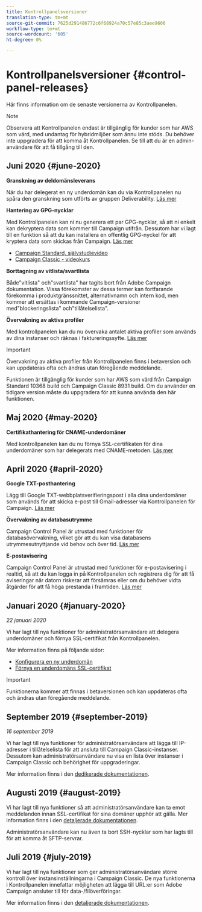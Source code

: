 ```yaml
---
title: Kontrollpanelsversioner
translation-type: tm+mt
source-git-commit: 7625d291486772c6f68924a70c57e85c3aee9606
workflow-type: tm+mt
source-wordcount: '605'
ht-degree: 0%

---
```



# Kontrollpanelsversioner {#control-panel-releases}

Här finns information om de senaste versionerna av Kontrollpanelen.

>[!NOTE]
>
>Observera att Kontrollpanelen endast är tillgänglig för kunder som har AWS som värd, med undantag för hybridmiljöer som ännu inte stöds. Du behöver inte uppgradera för att komma åt Kontrollpanelen. Se till att du är en admin-användare för att få tillgång till den.

## Juni 2020 {#june-2020}

**Granskning av deldomänsleverans**

När du har delegerat en ny underdomän kan du via Kontrollpanelen nu spåra den granskning som utförts av gruppen Deliverability. [Läs mer](subdomains-certificates/using/setting-up-new-subdomain.md)

**Hantering av GPG-nycklar**

Med Kontrollpanelen kan ni nu generera ett par GPG-nycklar, så att ni enkelt kan dekryptera data som kommer till Campaign utifrån. Dessutom har vi lagt till en funktion så att du kan installera en offentlig GPG-nyckel för att kryptera data som skickas från Campaign. [Läs mer](instances-settings/using/gpg-keys-management.md)
* [Campaign Standard, självstudievideo](https://docs.adobe.com/content/help/en/campaign-standard-learn/tutorials/administrating/control-panel/generating-and-installing-gpg-keys.html)
* [Campaign Classic - videokurs](https://docs.adobe.com/content/help/en/campaign-classic-learn/tutorials/administrating/control-panel-acc/generating-and-installing-gpg-keys.html)

**Borttagning av vitlista/svartlista**

Både&quot;vitlista&quot; och&quot;svartlista&quot; har tagits bort från Adobe Campaign dokumentation. Vissa förekomster av dessa termer kan fortfarande förekomma i produktgränssnittet, alternativnamn och intern kod, men kommer att ersättas i kommande Campaign-versioner med&quot;blockeringslista&quot; och&quot;tillåtelselista&quot;.

**Övervakning av aktiva profiler**

Med kontrollpanelen kan du nu övervaka antalet aktiva profiler som används av dina instanser och räknas i faktureringssyfte. [Läs mer](performance-monitoring/using/active-profiles-monitoring.md)

>[!IMPORTANT]
>
>Övervakning av aktiva profiler från Kontrollpanelen finns i betaversion och kan uppdateras ofta och ändras utan föregående meddelande.
>
>Funktionen är tillgänglig för kunder som har AWS som värd från Campaign Standard 10368 build och Campaign Classic 8931 build. Om du använder en tidigare version måste du uppgradera för att kunna använda den här funktionen.

## Maj 2020 {#may-2020}

**Certifikathantering för CNAME-underdomäner**

Med kontrollpanelen kan du nu förnya SSL-certifikaten för dina underdomäner som har delegerats med CNAME-metoden. [Läs mer](subdomains-certificates/using/renewing-subdomain-certificate.md)

## April 2020 {#april-2020}

**Google TXT-posthantering**

Lägg till Google TXT-webbplatsverifieringspost i alla dina underdomäner som används för att skicka e-post till Gmail-adresser via Kontrollpanelen för Campaign. [Läs mer](subdomains-certificates/using/managing-txt-records.md)

**Övervakning av databasutrymme**

Campaign Control Panel är utrustad med funktioner för databasövervakning, vilket gör att du kan visa databasens utrymmesutnyttjande vid behov och över tid. [Läs mer](performance-monitoring/using/database-monitoring.md)

**E-postavisering**

Campaign Control Panel är utrustad med funktioner för e-postavisering i realtid, så att du kan logga in på Kontrollpanelen och registrera dig för att få aviseringar när datorn riskerar att försämras eller om du behöver vidta åtgärder för att få höga prestanda i framtiden. [Läs mer](performance-monitoring/using/email-alerting.md)

## Januari 2020 {#january-2020}

*22 januari 2020*

Vi har lagt till nya funktioner för administratörsanvändare att delegera underdomäner och förnya SSL-certifikat från Kontrollpanelen.

Mer information finns på följande sidor:
* [Konfigurera en ny underdomän](subdomains-certificates/using/setting-up-new-subdomain.md)
* [Förnya en underdomäns SSL-certifikat](subdomains-certificates/using/renewing-subdomain-certificate.md)

>[!IMPORTANT]
>
>Funktionerna kommer att finnas i betaversionen och kan uppdateras ofta och ändras utan föregående meddelande.

## September 2019 {#september-2019}

*16 september 2019*

Vi har lagt till nya funktioner för administratörsanvändare att lägga till IP-adresser i tillåtelselista för att ansluta till Campaign Classic-instanser.
Dessutom kan administratörsanvändare nu visa en lista över instanser i Campaign Classic och behörighet för uppgraderingar.

Mer information finns i den [dedikerade dokumentationen](instances-settings/using/ip-allow-listing-instance-access.md).

## Augusti 2019 {#august-2019}

Vi har lagt till nya funktioner så att administratörsanvändare kan ta emot meddelanden innan SSL-certifikat för sina domäner upphör att gälla. Mer information finns i den [detaljerade dokumentationen](subdomains-certificates/using/monitoring-ssl-certificates.md).

Administratörsanvändare kan nu även ta bort SSH-nycklar som har lagts till för att komma åt SFTP-servrar.

## Juli 2019 {#july-2019}

Vi har lagt till nya funktioner som ger administratörsanvändare större kontroll över instansinställningarna i Campaign Classic. De nya funktionerna i Kontrollpanelen innefattar möjligheten att lägga till URL:er som Adobe Campaign ansluter till för data-/filöverföringar.

Mer information finns i den [detaljerade dokumentationen](instances-settings/using/url-permissions.md).
